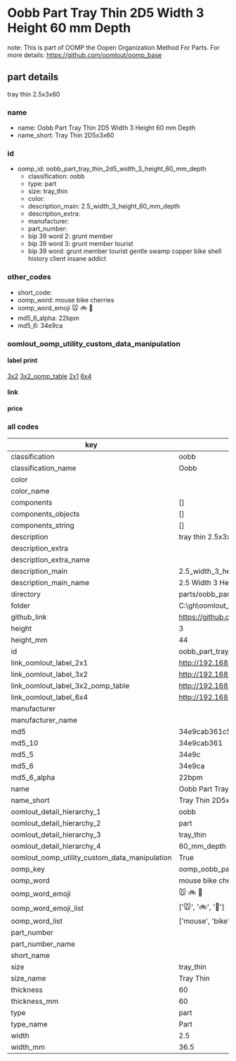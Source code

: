# Oobb Part Tray Thin 2D5 Width 3 Height 60 mm Depth  

note: This is part of OOMP the Oopen Organization Method For Parts. For more details: https://github.com/oomlout/oomp_base

##  part details
  



tray thin 2.5x3x60



### name
* name: Oobb Part Tray Thin 2D5 Width 3 Height 60 mm Depth
* name_short: Tray Thin 2D5x3x60 
### id
* oomp_id: oobb_part_tray_thin_2d5_width_3_height_60_mm_depth
  * classification: oobb
  * type: part
  * size: tray_thin
  * color: 
  * description_main: 2.5_width_3_height_60_mm_depth
  * description_extra: 
  * manufacturer: 
  * part_number: 
  * bip 39 word 2: grunt member
  * bip 39 word 3: grunt member tourist
  * bip 39 word: grunt member tourist gentle swamp copper bike shell history client insane addict

### other_codes
* short_code: 
* oomp_word: mouse bike cherries
* oomp_word_emoji :mouse: :bike: :cherries:
* md5_6_alpha: 22bpm
* md5_6: 34e9ca






### oomlout_oomp_utility_custom_data_manipulation
#### label print
[3x2](http://192.168.1.245:1112/?label=oomp%2022bpm)
[3x2_oomp_table](http://192.168.1.108:1112/?label=oomp%2022bpm)
[2x1](http://192.168.1.242:1112/?label=oomp%2022bpm)
[6x4](http://192.168.1.55:1112/?label=oomp%2022bpm)    

#### link

                              

#### price







### all codes 
| key | value |  
| --- | --- |  
| classification | oobb |  
| classification_name | Oobb |  
| color |  |  
| color_name |  |  
| components | [] |  
| components_objects | [] |  
| components_string | [] |  
| description | tray thin 2.5x3x60 |  
| description_extra |  |  
| description_extra_name |  |  
| description_main | 2.5_width_3_height_60_mm_depth |  
| description_main_name | 2.5 Width 3 Height 60 mm Depth |  
| directory | parts/oobb_part_tray_thin_2d5_width_3_height_60_mm_depth |  
| folder | C:\gh\oomlout_oobb_version_4_generated_parts\parts\oobb_part_tray_thin_2d5_width_3_height_60_mm_depth |  
| github_link | https://github.com/oomlout/oomlout_oomp_part_src/tree/main/parts/oobb_part_tray_thin_2d5_width_3_height_60_mm_depth |  
| height | 3 |  
| height_mm | 44 |  
| id | oobb_part_tray_thin_2d5_width_3_height_60_mm_depth |  
| link_oomlout_label_2x1 | http://192.168.1.242:1112/?label=oomp%2022bpm |  
| link_oomlout_label_3x2 | http://192.168.1.245:1112/?label=oomp%2022bpm |  
| link_oomlout_label_3x2_oomp_table | http://192.168.1.108:1112/?label=oomp%2022bpm |  
| link_oomlout_label_6x4 | http://192.168.1.55:1112/?label=oomp%2022bpm |  
| manufacturer |  |  
| manufacturer_name |  |  
| md5 | 34e9cab361c562c4bfed9613cbe2b339 |  
| md5_10 | 34e9cab361 |  
| md5_5 | 34e9c |  
| md5_6 | 34e9ca |  
| md5_6_alpha | 22bpm |  
| name | Oobb Part Tray Thin 2D5 Width 3 Height 60 mm Depth |  
| name_short | Tray Thin 2D5x3x60  |  
| oomlout_detail_hierarchy_1 | oobb |  
| oomlout_detail_hierarchy_2 | part |  
| oomlout_detail_hierarchy_3 | tray_thin |  
| oomlout_detail_hierarchy_4 | 60_mm_depth |  
| oomlout_oomp_utility_custom_data_manipulation | True |  
| oomp_key | oomp_oobb_part_tray_thin_2d5_width_3_height_60_mm_depth |  
| oomp_word | mouse bike cherries |  
| oomp_word_emoji | :mouse: :bike: :cherries: |  
| oomp_word_emoji_list | [':mouse:', ':bike:', ':cherries:'] |  
| oomp_word_list | ['mouse', 'bike', 'cherries'] |  
| part_number |  |  
| part_number_name |  |  
| short_name |  |  
| size | tray_thin |  
| size_name | Tray Thin |  
| thickness | 60 |  
| thickness_mm | 60 |  
| type | part |  
| type_name | Part |  
| width | 2.5 |  
| width_mm | 36.5 |  
